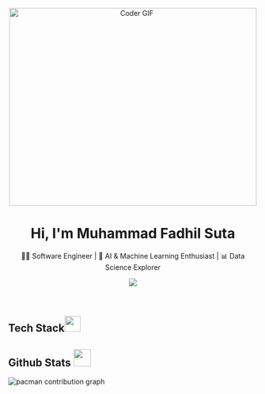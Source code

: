 <p align="center">
  <img src="https://media.giphy.com/media/SWoSkN6DxTszqIKEqv/giphy.gif" alt="Coder GIF" width="500" height="400">

<h1 align="center">Hi, I'm Muhammad Fadhil Suta</h1>
<p align="center">
  👨‍💻 Software Engineer | 🤖 AI & Machine Learning Enthusiast | 📊 Data Science Explorer
</p>


<p align="center">
  <img src="https://readme-typing-svg.herokuapp.com?color=00FF7F&center=true&lines=Building+Intelligent+Systems;Exploring+AI+and+Machine+Learning;Coding+with+Passion+and+Precision" />
</p>

<br clear="both">





</p>
<h2 id="tech-stack">Tech Stack<img src="https://media2.giphy.com/media/QssGEmpkyEOhBCb7e1/giphy.gif?cid=ecf05e47a0n3gi1bfqntqmob8g9aid1oyj2wr3ds3mg700bl&amp;rid=giphy.gif" width="32px"></h2>


</a> 
<h2 id="github-stats">Github Stats <img src="https://i.pinimg.com/originals/65/c4/f4/65c4f452571be1261e9c623f7da488ac.gif" width="35px"></h2>

<picture>
  <source media="(prefers-color-scheme: dark)" srcset="https://raw.githubusercontent.com/Muhammad-Fadhil-Suta/Muhammad-Fadhil-Suta/output/pacman-contribution-graph-dark.svg">
  <source media="(prefers-color-scheme: light)" srcset="https://raw.githubusercontent.com/Muhammad-Fadhil-Suta/Muhammad-Fadhil-Suta/output/pacman-contribution-graph.svg">
  <img alt="pacman contribution graph" src="https://raw.githubusercontent.com/Muhammad-Fadhil-Suta/Muhammad-Fadhil-Suta/output/pacman-contribution-graph.svg">
</picture>

###